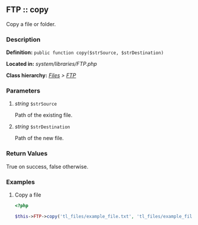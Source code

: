 
FTP :: copy
-------------------------------------------

Copy a file or folder.


### Description ###

**Definition:** `public function copy($strSource, $strDestination)`

**Located in:** *system/libraries/FTP.php*

**Class hierarchy:** *[Files](../Files.md) > [FTP](../FTP.md)*


### Parameters ###

1. *string* `$strSource`

	Path of the existing file.

2. *string* `$strDestination`

	Path of the new file.


### Return Values ###

True on success, false otherwise.


### Examples ###

1. Copy a file

	```php
	<?php

	$this->FTP->copy('tl_files/example_file.txt', 'tl_files/example_file_backup.txt');
	```


